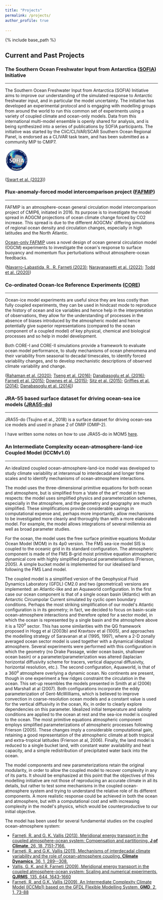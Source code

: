 ```yaml
---
title: "Projects"
permalink: /projects/
author_profile: true

---
```


{% include base_path %}

## Current and Past Projects

### The Southern Ocean Freshwater Input from Antarctica ([SOFIA](https://sofiamip.github.io/)) Initiative
___
The Southern Ocean Freshwater Input from Antarctica (SOFIA) Initiative aims to improve our understanding of the simulated response to Antarctic freshwater input, and in particular the model uncertainty.
The initiative has developed an experimental protocol and is engaging with modelling groups from around the world to run this common set of experiments using a variety of coupled climate and ocean-only models. Data from this international multi-model ensemble is openly shared for analysis, and is being synthesized into a series of publications by SOFIA participants.
The initiative was started by the CliC/CLIVAR/SCAR Southern Ocean Regional Panel, is endorsed as a CLIVAR task team, and has been submitted as a community MIP to CMIP7.

<p align="left">
  <img src="/images/SOFIA.png" alt="SOFIA" style="width:15%;
  text-align:left"/>
<figcaption>   </figcaption>
</p>

([Swart et al. (2023)](https://doi.org/10.5194/gmd-16-7289-2023)) 

### Flux-anomaly-forced model intercomparison project ([FAFMIP](http://www.fafmip.org/))
___
FAFMIP is an atmosphere-ocean general circulation model intercomparison project of CMIP6, initiated in 2016. Its purpose is to investigate the model spread in AOGCM projections of ocean climate change forced by CO2 increase. This spread is due to the different AOGCMs' differing simulations of regional ocean density and circulation changes, especially in high latitudes and the North Atlantic.

[Ocean-only FAFMIP]( https://doi.org/10.1029/2019MS002027) uses a novel design of ocean general circulation model (OGCM) experiments to investigate the ocean's response to surface buoyancy and momentum flux perturbations without atmosphere-ocean feedbacks.

([Navarro-Labastida, R., R. Farneti (2023)](https://doi.org/10.3389/fmars.2023.1208052); [Narayanasetti et al. (2022)](https://doi.org/10.1007/s00382-022-06224-1); [Todd et al. (2020)](https://doi.org/10.1029/2019MS002027))

### Co-ordinated Ocean-Ice Reference Experiments ([CORE](https://www.clivar.org/omdp/core))
___
Ocean-ice model experiments are useful since they are less costly than fully coupled experiments, they can be used in hindcast mode to reproduce the history of ocean and ice variables and hence help in the interpretation of observations, they allow for the understanding of processes in the absence of biases introduced by the atmospheric model and hence potentially give superior representations (compared to the ocean component of a coupled model) of key physical, chemical and biological processes and so help in model development.

Both CORE-I and CORE-II simulations provide a framework to evaluate ocean model performance, to study mechanisms of ocean phenomena and their variability from seasonal to decadal timescales, to identify forced variability changes, and to develop mechanistic descriptions of observed climate variability and change.

([Rahaman et al. (2020)](); [Tseng et al. (2016)](); [Danabasoglu et al. (2016)](); [Farneti et al. (2015)](); [Downes et al. (2015)](); [Sitz et al. (2015)](); [Griffies et al. (2014)](); [Danabasoglu et al. (2014)]())

### JRA-55 based surface dataset for driving ocean-sea ice models ([JRA55-do](https://climate.mri-jma.go.jp/pub/ocean/JRA55-do/index.html))
___
JRA55-do (Tsujino et al., 2018) is a surface dataset for driving ocean-sea ice models and used in phase 2 of OMIP (OMIP-2).

I have written some notes on how to use JRA55-do in MOM5 [here](https://mom-ocean.github.io/assets/pdfs/MOM5_JRA55do.pdf).

### An Intermediate Complexity ocean-atmosphere-land-ice Coupled Model (ICCMv1.0)
___
An idealized coupled ocean-atmosphere-land-ice model was developed to study climate variability at interannual to interdecadal and longer time scales and to identify mechanisms of ocean-atmosphere interactions.

The model uses the three-dimensional primitive equations for both ocean and atmosphere, but is simplified from a ‘state of the art’ model in two respects: the model uses simplified physics and parameterization schemes, especially in the atmosphere, and the geometry and geography are much simplified. These simplifications provide considerable savings in computational expense and, perhaps more importantly, allow mechanisms to be investigated more cleanly and thoroughly than with a more elaborated model. For example, the model allows integrations of several millennia as well as broad parameter studies.

For the ocean, the model uses the free surface primitive equations Modular Ocean Model (MOM) in its 4p0 version. The FMS sea-ice model SIS is coupled to the oceanic grid in its standard configuration. The atmospheric component is made of the FMS B-grid moist primitive equation atmospheric dynamical core with highly simplified physical parameterisations (Frierson, 2005). A simple bucket model is implemented for our idealised land following the FMS Land model.

The coupled model is a simplified version of the Geophysical Fluid Dynamics Laboratory (GFDL) CM2.0 and two (geometrical) versions are implemented: an Atlantic-like and an Aquaworld configuration.
In the first case our ocean component is that of a single ocean basin (Atlantic) with an Antarctic Circumpolar Current simulated by cyclic open boundary conditions. Perhaps the most striking simplification of our model's Atlantic configuration is in its geometry; in fact, we decided to focus on basin-scale ocean-atmosphere interactions and therefore opted for a sector model, in which the ocean is represented by a single basin and the atmosphere above it is a $120^o$ sector. This has some similarities with the QG framework proposed in Hogg et al (2003b) and Kravtsov et al (1005), and approaches the modelling strategy of Saravanan at al (1995, 1997), where a 2-D zonally averaged ocean sector model is used together with a dynamical idealized atmosphere.
Several experiments were performed with this configuration in which the geometry (no Drake Passage, wider ocean basin, shallower ocean basin) or a parameter/parameterization was altered (laplacian horizontal diffusivity scheme for tracers, vertical diapycnal diffusivity, horizontal resolution, etc.).
The second configuration, Aquaworld, is that of a $360^o$ atmosphere overlying a dynamic ocean. No continents are present, though in one experiment a few ridges constraint the circulation in the ocean. This set-up resembles the models presented in Smith at al (2006) and Marshall at al (2007).
Both configurations incorporate the eddy parameterization of Gent-McWilliams, which is believed to improve convection in coarse-resolution ocean models and a constant value is used for the vertical diffusivity in the ocean, Kv, in order to clearly explore dependencies on this parameter.
Idealized initial temperature and salinity conditions are applied to the ocean at rest and the sea-ice model is coupled to the ocean. 
The moist primitive equations atmospheric component employs simplified parameterizations of atmospheric processes following Frierson (2005). These changes imply a considerable computational gain, retaining a good representation of the atmospheric climate at both tropical and extra-tropical latitudes (Frierson at al, 2006).
Finally, the land model is reduced to a single bucket land, with constant water availability and heat capacity, and a simple redistribution of precipitated water back into the ocean.

The model components and new parameterizations retain the original modularity, in order to allow the coupled model to recover complexity in any of its parts.
It should be emphasized at this point that the objectives of this modelling initiative are not those of reproducing an accurate climate in all its details, but rather to test some mechanisms in the coupled ocean-atmosphere system and trying to understand the relative role of its different components. A more realistic response could be achieved in both the ocean and atmosphere, but with a computational cost and with increasing complexity in the model's physics, which would be counterproductive to our initial objective.

The model has been used for several fundamental studies on the coupled ocean-atmosphere system: 

* [Farneti, R. and G. K. Vallis (2013), Meridional energy transport in the coupled atmosphere-ocean system: Compensation and partitioning. **J of Climate**, 26, 18, 7151-7166.]()
* [Farneti, R. and G.K. Vallis (2011), Mechanisms of interdecadal climate variability and the role of ocean-atmosphere coupling. **Climate Dynamics**,  36, 1, 289--308.]()
* [Vallis, G. K. and R. Farneti (2009), Meridional energy transport in the coupled atmosphere-ocean system: Scaling and numerical experiments, **QJRMS**, 135, 644, 1643-1660]()
* [Farneti, R. and G.K. Vallis (2009), An Intermediate Complexity Climate Model (ICCMp1) based on the GFDL Flexible Modelling System, **GMD**, 2, 1, 73-88]()


